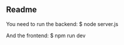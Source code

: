 Readme
--------------

You need to run the backend:
$ node server.js

And the frontend:
$ npm run dev


